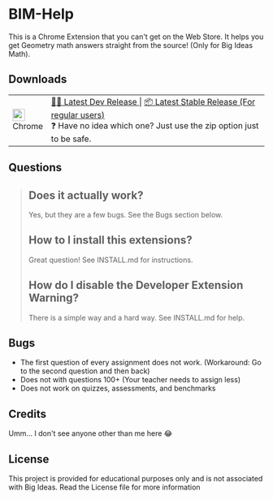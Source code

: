 # BIM-Help
This is a Chrome Extension that you can\'t get on the Web Store. It helps you get Geometry math answers straight from the source! (Only for Big Ideas Math).

## Downloads

<table class="is-fullwidth">
</thead>
<tbody>
</tbody>
  <tr>
    <td>
      <img src="https://www.google.com/chrome/static/images/favicons/apple-icon-180x180.png" width="24"><br />
      Chrome
    </td>
    <td>
      <span></span>
      <a href="https://github.com/BetaTester41/BIM-Help/archive/refs/heads/main.zip">
        👨‍💻 Latest Dev Release
      </a> |
      <a href="https://github.com/BetaTester41/BIM-Help/releases/latest">
        📦 Latest Stable Release (For regular users)
      </a>
      <br />
      <span>
        ❓ Have no idea which one? Just use the zip option just to be safe.
      </span>
    </td>
  </tr>
</table>

## Questions

>## Does it actually work?
>Yes, but they are a few bugs. See the Bugs section below.
>## How to I install this extensions?
>Great question! See INSTALL.md for instructions.
>## How do I disable the Developer Extension Warning?
>There is a simple way and a hard way. See INSTALL.md for help.
## Bugs
* The first question of every assignment does not work. (Workaround: Go to the second question and then back)
* Does not with questions 100+ (Your teacher needs to assign less)
* Does not work on quizzes, assessments, and benchmarks

## Credits
Umm... I don\'t see anyone other than me here 😂
## License
This project is provided for educational purposes only and is not associated with Big Ideas. Read the License file for more information
